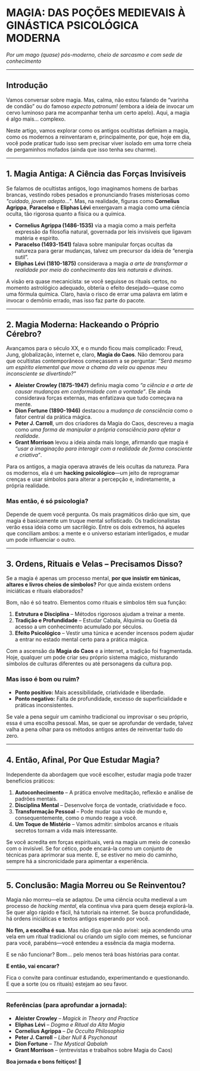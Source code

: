 # **MAGIA: DAS POÇÕES MEDIEVAIS À GINÁSTICA PSICOLÓGICA MODERNA**  
*Por um mago (quase) pós-moderno, cheio de sarcasmo e com sede de conhecimento*  

---

## **Introdução**  

Vamos conversar sobre magia. Mas, calma, não estou falando de “varinha de condão” ou do famoso *expecto patronum!* (embora a ideia de invocar um cervo luminoso para me acompanhar tenha um certo apelo). Aqui, a magia é algo mais... complexo.  

Neste artigo, vamos explorar como os antigos ocultistas definiam a magia, como os modernos a reinventaram e, principalmente, por que, hoje em dia, você pode praticar tudo isso sem precisar viver isolado em uma torre cheia de pergaminhos mofados (ainda que isso tenha seu charme).  

---

## **1. Magia Antiga: A Ciência das Forças Invisíveis**  

Se falamos de ocultistas antigos, logo imaginamos homens de barbas brancas, vestindo robes pesados e pronunciando frases misteriosas como *"cuidado, jovem adepto..."*. Mas, na realidade, figuras como **Cornelius Agrippa**, **Paracelso** e **Eliphas Lévi** enxergavam a magia como uma ciência oculta, tão rigorosa quanto a física ou a química.  

- **Cornelius Agrippa (1486-1535)** via a magia como a mais perfeita expressão da filosofia natural, governada por leis invisíveis que ligavam matéria e espírito.  
- **Paracelso (1493-1541)** falava sobre manipular forças ocultas da natureza para gerar mudanças, talvez um precursor da ideia de “energia sutil”.  
- **Eliphas Lévi (1810-1875)** considerava a magia *a arte de transformar a realidade por meio do conhecimento das leis naturais e divinas*.  

A visão era quase mecanicista: se você seguisse os rituais certos, no momento astrológico adequado, obteria o efeito desejado—quase como uma fórmula química. Claro, havia o risco de errar uma palavra em latim e invocar o demônio errado, mas isso faz parte do pacote.  

---

## **2. Magia Moderna: Hackeando o Próprio Cérebro?**  

Avançamos para o século XX, e o mundo ficou mais complicado: Freud, Jung, globalização, internet e, claro, **Magia do Caos**. Não demorou para que ocultistas contemporâneos começassem a se perguntar: *"Será mesmo um espírito elemental que move a chama da vela ou apenas meu inconsciente se divertindo?"*  

- **Aleister Crowley (1875-1947)** definiu magia como *“a ciência e a arte de causar mudanças em conformidade com a vontade”*. Ele ainda considerava forças externas, mas enfatizava que tudo começava na mente.  
- **Dion Fortune (1890-1946)** destacou a *mudança de consciência* como o fator central da prática mágica.  
- **Peter J. Carroll**, um dos criadores da Magia do Caos, descreveu a magia como *uma forma de manipular a própria consciência para afetar a realidade*.  
- **Grant Morrison** levou a ideia ainda mais longe, afirmando que magia é *“usar a imaginação para interagir com a realidade de forma consciente e criativa”*.  

Para os antigos, a magia operava através de leis ocultas da natureza. Para os modernos, ela é um **hacking psicológico**—um jeito de reprogramar crenças e usar símbolos para alterar a percepção e, indiretamente, a própria realidade.  

### **Mas então, é só psicologia?**  
Depende de quem você pergunta. Os mais pragmáticos dirão que sim, que magia é basicamente um truque mental sofisticado. Os tradicionalistas verão essa ideia como um sacrilégio. Entre os dois extremos, há aqueles que conciliam ambos: a mente e o universo estariam interligados, e mudar um pode influenciar o outro.  

---

## **3. Ordens, Rituais e Velas – Precisamos Disso?**  

Se a magia é apenas um processo mental, **por que insistir em túnicas, altares e livros cheios de símbolos?** Por que ainda existem ordens iniciáticas e rituais elaborados?  

Bom, não é só teatro. Elementos como rituais e símbolos têm sua função:  
1. **Estrutura e Disciplina** – Métodos rigorosos ajudam a treinar a mente.  
2. **Tradição e Profundidade** – Estudar Cabala, Alquimia ou Goetia dá acesso a um conhecimento acumulado por séculos.  
3. **Efeito Psicológico** – Vestir uma túnica e acender incensos podem ajudar a entrar no estado mental certo para a prática mágica.  

Com a ascensão da **Magia do Caos** e a internet, a tradição foi fragmentada. Hoje, qualquer um pode criar seu próprio sistema mágico, misturando símbolos de culturas diferentes ou até personagens da cultura pop.  

### **Mas isso é bom ou ruim?**  
- **Ponto positivo:** Mais acessibilidade, criatividade e liberdade.  
- **Ponto negativo:** Falta de profundidade, excesso de superficialidade e práticas inconsistentes.  

Se vale a pena seguir um caminho tradicional ou improvisar o seu próprio, essa é uma escolha pessoal. Mas, se quer se aprofundar de verdade, talvez valha a pena olhar para os métodos antigos antes de reinventar tudo do zero.  

---

## **4. Então, Afinal, Por Que Estudar Magia?**  

Independente da abordagem que você escolher, estudar magia pode trazer benefícios práticos:  

1. **Autoconhecimento** – A prática envolve meditação, reflexão e análise de padrões mentais.  
2. **Disciplina Mental** – Desenvolve força de vontade, criatividade e foco.  
3. **Transformação Pessoal** – Pode mudar sua visão de mundo e, consequentemente, como o mundo reage a você.  
4. **Um Toque de Mistério** – Vamos admitir: símbolos arcanos e rituais secretos tornam a vida mais interessante.  

Se você acredita em forças espirituais, verá na magia um meio de conexão com o invisível. Se for cético, pode encará-la como um conjunto de técnicas para aprimorar sua mente. E, se estiver no meio do caminho, sempre há a sincronicidade para apimentar a experiência.  

---

## **5. Conclusão: Magia Morreu ou Se Reinventou?**  

Magia não morreu—ela se adaptou. De uma ciência oculta medieval a um processo de *hacking mental*, ela continua viva para quem deseja explorá-la. Se quer algo rápido e fácil, há tutoriais na internet. Se busca profundidade, há ordens iniciáticas e textos antigos esperando por você.  

**No fim, a escolha é sua.** Mas não diga que não avisei: seja acendendo uma vela em um ritual tradicional ou criando um sigilo com memes, se funcionar para você, parabéns—você entendeu a essência da magia moderna.  

E se não funcionar? Bom... pelo menos terá boas histórias para contar.  

**E então, vai encarar?**  

Fica o convite para continuar estudando, experimentando e questionando. E que a sorte (ou os rituais) estejam ao seu favor.  

---

### **Referências (para aprofundar a jornada):**  
- **Aleister Crowley** – *Magick in Theory and Practice*  
- **Eliphas Lévi** – *Dogma e Ritual da Alta Magia*  
- **Cornelius Agrippa** – *De Occulta Philosophia*  
- **Peter J. Carroll** – *Liber Null & Psychonaut*  
- **Dion Fortune** – *The Mystical Qabalah*  
- **Grant Morrison** – (entrevistas e trabalhos sobre Magia do Caos)  

**Boa jornada e bons feitiços!** 🔮  
